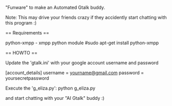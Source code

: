 "Funware" to make an Automated Gtalk buddy.
 
Note: This may drive your friends crazy if they accidently start chatting 
with this program :)

== Requirements ==

python-xmpp  - xmpp python module
#sudo apt-get install python-xmpp

== HOWTO ==

Update the 'gtalk.ini' with your google account username and password

[account_details]
username = yourname@gmail.com
password = yoursecretpassword

Execute the 'g_eliza.py':
	python g_eliza.py

and start chatting with your "AI Gtalk" buddy :)

